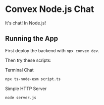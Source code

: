 # Convex Node.js Chat

It's chat! In Node.js!

## Running the App

First deploy the backend with `npx convex dev`.

Then try these scripts:

Terminal Chat

```sh
npx ts-node-esm script.ts
```

Simple HTTP Server

```sh
node server.js
```
